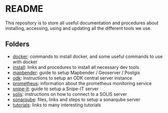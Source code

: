 # README

This repository is to store all useful documentation and procedures about installing, accessing, using and updating all the different tools we use.

## Folders

- [docker](docker): commands to install docker, and some useful commands to use with docker
- [install](install): links and procedures to install all necessary dev tools
- [mapbender](mapbender): guide to setup Mapbender / Geoserver / Postgis
- [odk](odk): instructions to setup an ODK central server instance
- [prometheus](prometheus): information about the prometheus monitoring service
- [snipe-it](snipe-it): guide to setup a Snipe-IT server
- [solis](solis): instructions on how to connect to a SOLIS server
- [sonarqube](sonarqube): files, links and steps to setup a sonarqube server
- [tutorials](tutorials): links to many interesting tutorials
